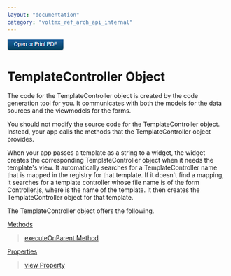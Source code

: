 ```yaml
---
layout: "documentation"
category: "voltmx_ref_arch_api_internal"
---
```

                        

[![](Resources/Images/pdf.png)](http://docs.voltmx.com/9_x_PDFs/iris/voltmx_ref_arch_ap_internali.pdf)


TemplateController Object
=========================

The code for the TemplateController object is created by the code generation tool for you. It communicates with both the models for the data sources and the viewmodels for the forms.

You should not modify the source code for the TemplateController object. Instead, your app calls the methods that the TemplateController object provides.

When your app passes a template as a string to a widget, the widget creates the corresponding TemplateController object when it needs the template's view. It automatically searches for a TemplateController name that is mapped in the registry for that template. If it doesn't find a mapping, it searches for a template controller whose file name is of the form <templateName>Controller.js, where <templateName> is the name of the template. It then creates the TemplateController object for that template.

The TemplateController object offers the following.

[Methods](TemplateController_Methods.html)

> [executeOnParent Method](TemplateController_Methods.html#executeOnParent)

[Properties](TemplateController_Properties.html)

> [view Property](TemplateController_Properties.html#view)
